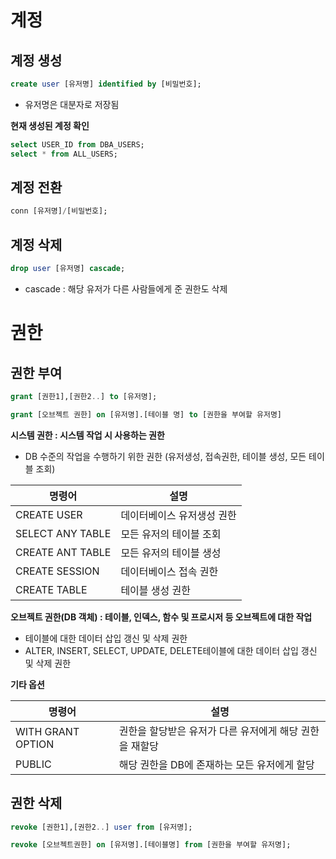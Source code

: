 # 계정 
## 계정 생성
```sql
create user [유저명] identified by [비밀번호];
```
- 유저명은 대분자로 저장됨

**현재 생성된 계정 확인**
```sql
select USER_ID from DBA_USERS;
select * from ALL_USERS;
```
## 계정 전환
```sql
conn [유저명]/[비밀번호];
```
## 계정 삭제
```sql
drop user [유저명] cascade;
```
- cascade : 해당 유저가 다른 사람들에게 준 권한도 삭제
# 권한 
## 권한 부여
```sql
grant [권한1],[권한2..] to [유저명];

grant [오브젝트 권한] on [유저명].[테이블 명] to [권한을 부여할 유저명]
```
**시스템 권한 : 시스템 작업 시 사용하는 권한**
- DB 수준의 작업을 수행하기 위한 권한 (유저생성, 접속권한, 테이블 생성, 모든 테이블 조회)

| 명령어              | 설명             |
| ---------------- | -------------- |
| CREATE USER      | 데이터베이스 유저생성 권한 |
| SELECT ANY TABLE | 모든 유저의 테이블 조회  |
| CREATE ANT TABLE | 모든 유저의 테이블 생성  |
| CREATE SESSION   | 데이터베이스 접속 권한   |
| CREATE TABLE     | 테이블 생성 권한      |
**오브젝트 권한(DB 객체) : 테이블, 인덱스, 함수 및 프로시저 등 오브젝트에 대한 작업**
- 테이블에 대한 데이터 삽입 갱신 및 삭제 권한
- ALTER, INSERT, SELECT, UPDATE, DELETE테이블에 대한 데이터 삽입 갱신 및 삭제 권한

**기타 옵션**

| 명령어               | 설명                              |
| ----------------- | ------------------------------- |
| WITH GRANT OPTION | 권한을 할당받은 유저가 다른 유저에게 해당 권한을 재할당 |
| PUBLIC            | 해당 권한을 DB에 존재하는 모든 유저에게 할당      |


## 권한 삭제
```sql
revoke [권한1],[권한2..] user from [유저명];

revoke [오브젝트권한] on [유저명].[테이블명] from [권한을 부여할 유저명];
```


